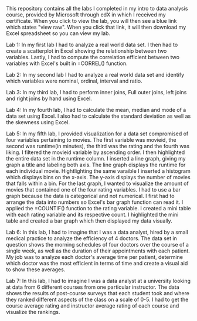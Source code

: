 This repository contains all the labs I completed in my intro to data analysis course, provided by Microsoft through edX in which I received my certificate. When you click to view the lab, you will then see a blue link which states "view raw". When you click that link, it will then download my Excel spreadsheet so you can view my lab.

Lab 1: In my first lab I had to analyze a real world data set. I then had to create a scatterplot in Excel showing the relationship between two variables. Lastly, I had to compute the correlation efficient between two variables with Excel's built in =CORREL() function.

Lab 2: In my second lab I had to analyze a real world data set and identify which variables were nominal, ordinal, interval and ratio.

Lab 3: In my third lab, I had to perform inner joins, Full outer joins, left joins and right joins by hand using Excel.

Lab 4: In my fourth lab, I had to calculate the mean, median and mode of a data set using Excel. I also had to calculate the standard deviation as well as the skewness using Excel. 

Lab 5: In my fifth lab, I provided visualization for a data set compromised of four variables pertaining to movies. The first variable was movieid, the second was runtime(in minutes), the third was the rating and the fourth was liking. I filtered the movieid variable by ascending order. I then highlighted the entire data set in the runtime column. I inserted a line graph, giving my graph a title and labeling both axis. The line graph displays the runtime for each individual movie. Hightlighting the same varaible I inserted a histogram which displays bins on the x-axis. The y-axis displays the number of movies that falls within a bin. For the last graph, I wanted to visualize the amount of movies that contained one of the four rating variables. I had to use a bar graph because the data is categorical and not numerical. I first had to arrange the data into numbers so Excel's bar graph function can read it. I applied the =COUNTIF() function to the rating variable. I created a mini table with each rating variable and its respective count. I highlighted the mini table and created a bar graph which then displayed my data visually. 

Lab 6: In this lab, I had to imagine that I was a data analyst, hired by a small medical practice to analyze the efficiency of 4 doctors. The data set in question shows the morning schedules of four doctors over the course of a single week, as well as the duration of their appointments with each patient. My job was to analyze each doctor's average time per patient, determine which doctor was the most efficient in terms of time and create a visual aid to show these averages. 

Lab 7: In this lab, I had to imagine I was a data analyst at a university looking at data from 6 different courses from one particular instructor. The data shows the results of post-course surveys that each student took and where they ranked different aspects of the class on a scale of 0-5. I had to get the course average rating and instructor average rating of each course and visualize the rankings. 
